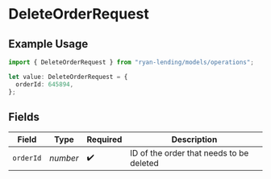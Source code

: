 # DeleteOrderRequest

## Example Usage

```typescript
import { DeleteOrderRequest } from "ryan-lending/models/operations";

let value: DeleteOrderRequest = {
  orderId: 645894,
};
```

## Fields

| Field                                    | Type                                     | Required                                 | Description                              |
| ---------------------------------------- | ---------------------------------------- | ---------------------------------------- | ---------------------------------------- |
| `orderId`                                | *number*                                 | :heavy_check_mark:                       | ID of the order that needs to be deleted |